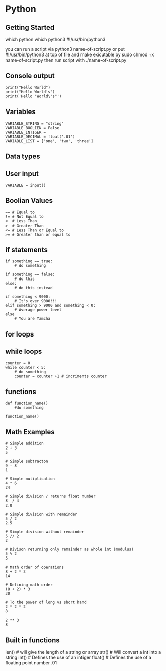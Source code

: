 # Python

## Getting Started
which python
which python3
#!/usr/bin/python3

you can run a script via python3 name-of-script.py
or
put #!/usr/bin/python3 
at top of file and make exicutable by
sudo chmod +x name-of-script.py
then run script with ./name-of-script.py

## Console output
```
print("Hello World")
print("Hello World's")
print('Hello "World\'s"')
```

## Variables
```
VARIABLE_STRING = "string"
VARIABLE_BOOLIEN = False
VARIABLE_INTIGER = 
VARIABLE_DECIMAL = float('.01')
VARIABLE_LIST = ['one', 'two', 'three']
```

## Data types

## User input
```
VARIABLE = input()
```

## Boolian Values
```
== # Equal to
!= # Not Equal to
<  # Less Than
>  # Greater Than
<= # Less Than or Equal to
>= # Greater than or equal to
```

## if statements
```
if something == true:
    # do something

if something == false:
    # do this
else:
    # do this instead

if something < 9000:
    # It's over 9000!!!
elif something > 9000 and something < 0:
    # Average power level
else
    # You are Yamcha
```

## for loops

## while loops
```
counter = 0
while counter < 5:
    # do something
    counter = counter +1 # incriments counter
```

## functions
```
def function_name()
    #do something

function_name()
```

## Math Examples
```
# Simple addition
2 + 3
5

# Simple subtracton
9 - 8
1

# Simple mutiplication
4 * 6
24

# Simple division / returns float number
8  / 4
2.0

# Simple division with remainder
5 / 2
2.5

# Simple division without remainder
5 // 2
2

# Divison returning only remainder as whole int (modulus)
5 % 2
5

# Math order of operations
8 + 2 * 3
14

# Defining math order
(8 + 2) * 3
30

# To the power of long vs short hand
2 * 2 * 2
8

2 ** 3
8
```

## Built in functions
len() # will give the length of a string or array
str() # Will convert a int into a string
int() # Defines the use of an intiger
float() # Defines the use of a floating point number .01